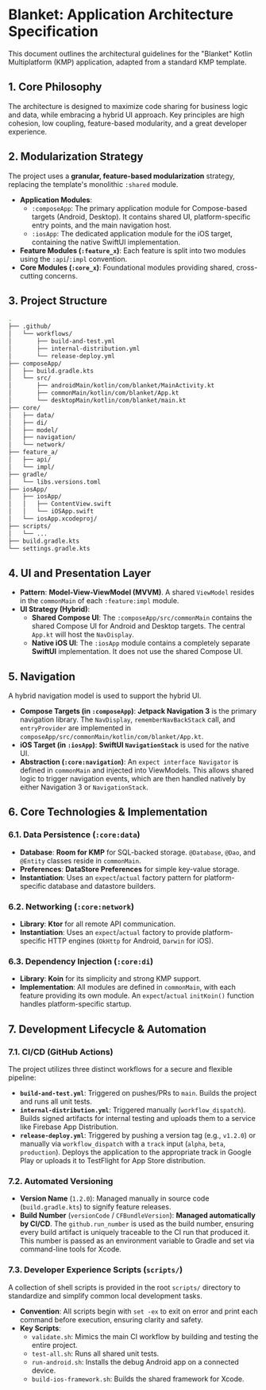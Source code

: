 # Blanket: Application Architecture Specification

This document outlines the architectural guidelines for the "Blanket" Kotlin Multiplatform (KMP) application, adapted from a standard KMP template.

## 1. Core Philosophy

The architecture is designed to maximize code sharing for business logic and data, while embracing a hybrid UI approach. Key principles are high cohesion, low coupling, feature-based modularity, and a great developer experience.

## 2. Modularization Strategy

The project uses a **granular, feature-based modularization** strategy, replacing the template's monolithic `:shared` module.

* **Application Modules**:
    * `:composeApp`: The primary application module for Compose-based targets (Android, Desktop). It contains shared UI, platform-specific entry points, and the main navigation host.
    * `:iosApp`: The dedicated application module for the iOS target, containing the native SwiftUI implementation.
* **Feature Modules (`:feature_x`)**: Each feature is split into two modules using the `:api`/`:impl` convention.
* **Core Modules (`:core_x`)**: Foundational modules providing shared, cross-cutting concerns.

## 3. Project Structure

```sh
.
├── .github/
│   └── workflows/
│       ├── build-and-test.yml
│       ├── internal-distribution.yml
│       └── release-deploy.yml
├── composeApp/
│   ├── build.gradle.kts
│   └── src/
│       ├── androidMain/kotlin/com/blanket/MainActivity.kt
│       ├── commonMain/kotlin/com/blanket/App.kt
│       └── desktopMain/kotlin/com/blanket/main.kt
├── core/
│   ├── data/
│   ├── di/
│   ├── model/
│   ├── navigation/
│   └── network/
├── feature_a/
│   ├── api/
│   └── impl/
├── gradle/
│   └── libs.versions.toml
├── iosApp/
│   ├── iosApp/
│   │   ├── ContentView.swift
│   │   └── iOSApp.swift
│   └── iosApp.xcodeproj/
├── scripts/
│   └── ...
├── build.gradle.kts
└── settings.gradle.kts
```

## 4. UI and Presentation Layer

* **Pattern**: **Model-View-ViewModel (MVVM)**. A shared `ViewModel` resides in the `commonMain` of each `:feature:impl` module.
* **UI Strategy (Hybrid)**:
    * **Shared Compose UI**: The `:composeApp/src/commonMain` contains the shared Compose UI for Android and Desktop targets. The central `App.kt` will host the `NavDisplay`.
    * **Native iOS UI**: The `:iosApp` module contains a completely separate **SwiftUI** implementation. It does not use the shared Compose UI.

## 5. Navigation

A hybrid navigation model is used to support the hybrid UI.
* **Compose Targets (in `:composeApp`)**: **Jetpack Navigation 3** is the primary navigation library. The `NavDisplay`, `rememberNavBackStack` call, and `entryProvider` are implemented in `composeApp/src/commonMain/kotlin/com/blanket/App.kt`.
* **iOS Target (in `:iosApp`)**: **SwiftUI `NavigationStack`** is used for the native UI.
* **Abstraction (`:core:navigation`)**: An `expect interface Navigator` is defined in `commonMain` and injected into ViewModels. This allows shared logic to trigger navigation events, which are then handled natively by either Navigation 3 or `NavigationStack`.

## 6. Core Technologies & Implementation

### 6.1. Data Persistence (`:core:data`)
* **Database**: **Room for KMP** for SQL-backed storage. `@Database`, `@Dao`, and `@Entity` classes reside in `commonMain`.
* **Preferences**: **DataStore Preferences** for simple key-value storage.
* **Instantiation**: Uses an `expect`/`actual` factory pattern for platform-specific database and datastore builders.

### 6.2. Networking (`:core:network`)
* **Library**: **Ktor** for all remote API communication.
* **Instantiation**: Uses an `expect`/`actual` factory to provide platform-specific HTTP engines (`OkHttp` for Android, `Darwin` for iOS).

### 6.3. Dependency Injection (`:core:di`)
* **Library**: **Koin** for its simplicity and strong KMP support.
* **Implementation**: All modules are defined in `commonMain`, with each feature providing its own module. An `expect`/`actual` `initKoin()` function handles platform-specific startup.

## 7. Development Lifecycle & Automation

### 7.1. CI/CD (GitHub Actions)
The project utilizes three distinct workflows for a secure and flexible pipeline:
* **`build-and-test.yml`**: Triggered on pushes/PRs to `main`. Builds the project and runs all unit tests.
* **`internal-distribution.yml`**: Triggered manually (`workflow_dispatch`). Builds signed artifacts for internal testing and uploads them to a service like Firebase App Distribution.
* **`release-deploy.yml`**: Triggered by pushing a version tag (e.g., `v1.2.0`) or manually via `workflow_dispatch` with a `track` input (`alpha`, `beta`, `production`). Deploys the application to the appropriate track in Google Play or uploads it to TestFlight for App Store distribution.

### 7.2. Automated Versioning
* **Version Name** (`1.2.0`): Managed manually in source code (`build.gradle.kts`) to signify feature releases.
* **Build Number** (`versionCode` / `CFBundleVersion`): **Managed automatically by CI/CD**. The `github.run_number` is used as the build number, ensuring every build artifact is uniquely traceable to the CI run that produced it. This number is passed as an environment variable to Gradle and set via command-line tools for Xcode.

### 7.3. Developer Experience Scripts (`scripts/`)
A collection of shell scripts is provided in the root `scripts/` directory to standardize and simplify common local development tasks.
* **Convention**: All scripts begin with `set -ex` to exit on error and print each command before execution, ensuring clarity and safety.
* **Key Scripts**:
    * `validate.sh`: Mimics the main CI workflow by building and testing the entire project.
    * `test-all.sh`: Runs all shared unit tests.
    * `run-android.sh`: Installs the debug Android app on a connected device.
    * `build-ios-framework.sh`: Builds the shared framework for Xcode.

